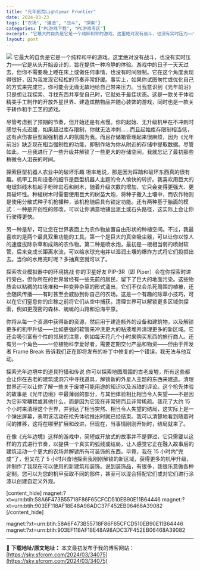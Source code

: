 ```yaml
---
title: "光年拓荒Lightyear Frontier"
date: 2024-03-23
tags: ["农场", "建造", "战斗", "探索"]
categories: ["PC游戏下载", "PC游戏专区"]
excerpt: "它最大的自负是它是一个纯粹和平的游戏。这里绝对没有战斗，也没有实时压力——它是从头开始设计的，旨在提供一种冷静的体验。游戏中的日子一天天过去，但你不需要晚上睡在床上或做任何事情，也没有时间限制。它在这个角度表现得很好，因为我发现它轻松的节奏非常舒缓。事实上，如果你试图匆忙或优化自己的方式来完成它，你&hellip;"
layout: post
---
```


<img class="aligncenter" src="https://sky.sfcrom.com/wp-content/uploads/2024/03/20240329095442-6c2d0.jpeg" />
它最大的自负是它是一个纯粹和平的游戏。这里绝对没有战斗，也没有实时压力——它是从头开始设计的，旨在提供一种冷静的体验。游戏中的日子一天天过去，但你不需要晚上睡在床上或做任何事情，也没有时间限制。它在这个角度表现得很好，因为我发现它轻松的节奏非常舒缓。事实上，如果你试图匆忙或优化自己的方式来完成它，你可能会无缘无故地给自己带来压力。当我意识到《光年前沿》只是想让我探索、寻找东西并享受自己时，它就处于最佳状态。这是一款关于体验精美手工制作的开放外星世界、建造炫酷物品并随心装饰的游戏，同时也是一款关于耕作和手工艺的游戏。

尽管考虑到了预期的节奏，但开始还是有点慢。你的起始、无升级机甲在不冲刺时感觉有点迟缓，如果超过库存限制，你就无法冲刺……而且起始库存限制相当低，这有点伤害巨型超强机器人的氛围为我。而且存储箱管理起来很麻烦，因为《光年前沿》缺乏现在相当强制性的功能，即制作站为你从附近的存储中提取数据。尽管如此，一旦我进行了一些升级并解锁了一些更大的存储空间，我就忘记了最初那些稍微令人沮丧的时间。

探索巨型机器人农业中的破坏乐趣
坦率地说，那是因为踩踏和破坏东西真的很有趣。机甲工具和设备的细节是巨型机器人主题的令人愉快的转折。我喜欢用巨大的电锯斜线木桩起子粉碎岩石和树木，随着升级次数的增加，它只会变得更强大、更具破坏性。种植树木时需要使用巨大的树苗大炮，将种子撒入土壤中，而农作物则是使用分散式种子机枪播种，该机枪随后具有锁定功能。还有两种基于胎面的模式：一种是开创性的修改，可以让你满意地铺出泥土或石头路径，这实际上会让你行驶得更快。

另一种是犁，可让您在世界表面上为农作物放置自由形状的种植空间。不过，我最喜欢的是两个最具双重功能的工具。第一个是巨大的真空吸尘器，可以让你以惊人的速度拔除杂草和成熟的农作物。第二种是喷水炮，最初是一根相当弱的喷射软管，后来变成长距离水流，可以给水球充电并以湿润土壤的爆炸方式将它们投掷出去。当你的水用完时呢？多抽真空就可以了。

探索农业模拟器中的环境挑战
你的卫星好友 PIP-3R（即 Piper）会在你探索时进行旁白，但你所在的世界曾经有一些先前的居民，留下了巨大的地面污染。这些物质会以粘稠的垃圾堆和一种变异杂草的形式涌出，它们不仅会杀死周围的植被，还会随风传播——有时甚至会威胁到你自己的农场。这是一个有趣的除草小技巧，可以在它们窒息你的庄稼之前将它们从空中捕获。清理世界可以解锁更多区域供探索，例如更茂密的森林、蜿蜒的山路和沿海平原。

你将从每一个资源中获得新的资源，然后用于建造额外的设备和建筑物，以及解锁更多的机甲升级——比如更强的软管来冲洗更大的粘液堆并清理更多的新区域。它还会吸引富有个性的邻居的注意，例如每天花几个小时来购买东西的旅行商人。还有另一个角色——一位植物科学爱好者，需要定期交付产品和物资——但由于开发者 Frame Break 告诉我们正在即将发布的补丁中修复的一个错误，我无法与他互动。

探索光年边境中的道具狩猎和传说
你可以探索地图周围的古老废墟，所有这些都会让你在古老的建筑或洞穴中寻找道具，解锁新的外星人主题的东西来建造。清理世界还可以让你了解一些关于废墟可能用途的知识以及派珀的评论。这个抢先体验的故事是《光年边境》中最薄弱的部分，与其他体验相比相当令人失望——不是因为它非常糟糕或其他什么，而是因为它现在非常短而且非常稀疏。我花了大约 15 个小时来清理这个世界，并到达了相当突然、相当令人失望的结局，这实际上是一个弹出屏幕，表明该活动在抢先体验推出时就已经结束。我可以清楚地看到随着时间的推移，这将在哪里扩展和改进，但现在，当事情刚刚开始时，结局就来了。

在像《光年边境》这样的游戏中，简短或开放式的故事并不是罪过，它只需要以这样的方式进行节奏，以提供一个真实的弧线或结局，让人感觉它正在融入故事后的建筑活动一个更大的农场并解锁所有可装饰的东西。毕竟，我在 15 小时内“完成”了，但又花了 5 小时兴奋地探索我刚刚解锁的新区域，获得更多的机甲升级，并制作了我现在可以使用的新建筑和装饰。说到装饰品，有很多，我很乐意做各种定制。您可以为您的机甲获取不同的部件，甚至可以混合搭配它们或对它们进行涂漆以创建自定义外观。

[content_hide]
magnet:?xt=urn:btih:58A6F473B55718F86F65CFCD510EB90E11B64446
magnet:?xt=urn:btih:903EF118AF18E48A98ADC37F452EB06468A39082
[/content_hide]

<!--wechatfans start-->
magnet:?xt=urn:btih:58A6F473B55718F86F65CFCD510EB90E11B64446
magnet:?xt=urn:btih:903EF118AF18E48A98ADC37F452EB06468A39082
<!--wechatfans end-->

---
📖 **下载地址/原文地址：** 本文最初发布于我的博客网站：[https://sky.sfcrom.com/2024/03/34075](https://sky.sfcrom.com/2024/03/34075)
